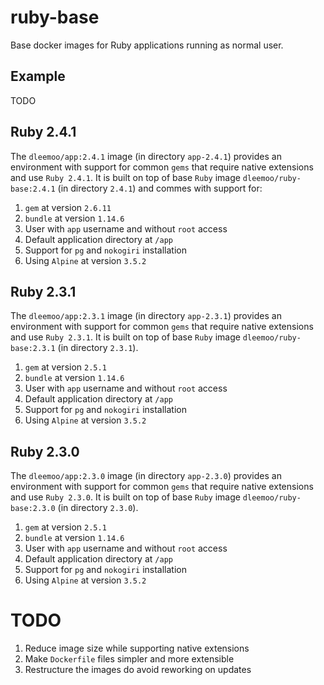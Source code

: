 # ruby-base

Base docker images for Ruby applications running as normal user.

## Example

TODO

## Ruby 2.4.1

The `dleemoo/app:2.4.1` image (in directory `app-2.4.1`) provides an
environment with support for common `gems` that require native extensions and
use `Ruby 2.4.1`. It is built on top of base `Ruby` image
`dleemoo/ruby-base:2.4.1` (in directory `2.4.1`) and commes with support for:

1. `gem` at version `2.6.11`
2. `bundle` at version `1.14.6`
3. User with `app` username and without `root` access
4. Default application directory at `/app`
5. Support for `pg` and `nokogiri` installation
6. Using `Alpine` at version `3.5.2`


## Ruby 2.3.1

The `dleemoo/app:2.3.1` image (in directory `app-2.3.1`) provides an
environment with support for common `gems` that require native extensions and
use `Ruby 2.3.1`. It is built on top of base `Ruby` image
`dleemoo/ruby-base:2.3.1` (in directory `2.3.1`).

1. `gem` at version `2.5.1`
2. `bundle` at version `1.14.6`
3. User with `app` username and without `root` access
4. Default application directory at `/app`
5. Support for `pg` and `nokogiri` installation
6. Using `Alpine` at version `3.5.2`

## Ruby 2.3.0

The `dleemoo/app:2.3.0` image (in directory `app-2.3.0`) provides an
environment with support for common `gems` that require native extensions and
use `Ruby 2.3.0`. It is built on top of base `Ruby` image
`dleemoo/ruby-base:2.3.0` (in directory `2.3.0`).

1. `gem` at version `2.5.1`
2. `bundle` at version `1.14.6`
3. User with `app` username and without `root` access
4. Default application directory at `/app`
5. Support for `pg` and `nokogiri` installation
6. Using `Alpine` at version `3.5.2`

# TODO

1. Reduce image size while supporting native extensions
2. Make `Dockerfile` files simpler and more extensible
3. Restructure the images do avoid reworking on updates
